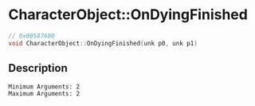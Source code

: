 # CharacterObject::OnDyingFinished
```c
// 0x00587600
void CharacterObject::OnDyingFinished(unk p0, unk p1)
```
## Description
```
Minimum Arguments: 2
Maximum Arguments: 2
```
